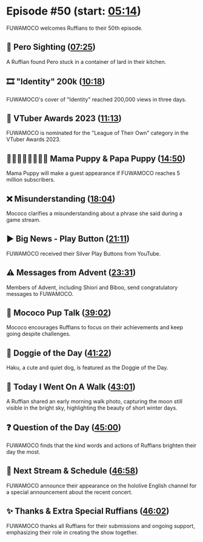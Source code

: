 # Episode #50 (start: [05:14](https://youtu.be/fPFDx54Y1tI?t=05m14s))

FUWAMOCO welcomes Ruffians to their 50th episode.

## 👀 Pero Sighting ([07:25](https://youtu.be/fPFDx54Y1tI?t=07m25s))

A Ruffian found Pero stuck in a container of lard in their kitchen.

## 🎞️ "Identity" 200k ([10:18](https://youtu.be/fPFDx54Y1tI?t=10m18s))

FUWAMOCO's cover of "Identity" reached 200,000 views in three days.

## 🏅 VTuber Awards 2023 ([11:13](https://youtu.be/fPFDx54Y1tI?t=11m13s))

FUWAMOCO is nominated for the "League of Their Own" category in the VTuber Awards 2023.

## 👨🏼‍👩🏼‍👧🏼‍👧🏼 Mama Puppy & Papa Puppy ([14:50](https://youtu.be/fPFDx54Y1tI?t=14m50s))

Mama Puppy will make a guest appearance if FUWAMOCO reaches 5 million subscribers.

## ❌ Misunderstanding ([18:04](https://youtu.be/fPFDx54Y1tI?t=18m04s))

Mococo clarifies a misunderstanding about a phrase she said during a game stream.

## ▶️ Big News - Play Button ([21:11](https://youtu.be/fPFDx54Y1tI?t=21m11s))

FUWAMOCO received their Silver Play Buttons from YouTube.

## ⚠️ Messages from Advent ([23:31](https://youtu.be/fPFDx54Y1tI?t=23m31s))

Members of Advent, including Shiori and Biboo, send congratulatory messages to FUWAMOCO.

## 📣 Mococo Pup Talk ([39:02](https://youtu.be/fPFDx54Y1tI?t=39m02s))

Mococo encourages Ruffians to focus on their achievements and keep going despite challenges.

## 🐶 Doggie of the Day ([41:22](https://youtu.be/fPFDx54Y1tI?t=41m22s))

Haku, a cute and quiet dog, is featured as the Doggie of the Day.

## 🚶 Today I Went On A Walk ([43:01](https://youtu.be/fPFDx54Y1tI?t=43m01s))

A Ruffian shared an early morning walk photo, capturing the moon still visible in the bright sky, highlighting the beauty of short winter days.

## ❓ Question of the Day ([45:00](https://youtu.be/fPFDx54Y1tI?t=45m00s))

FUWAMOCO finds that the kind words and actions of Ruffians brighten their day the most.

## 📅 Next Stream & Schedule ([46:58](https://youtu.be/fPFDx54Y1tI?t=46m58s))

FUWAMOCO announce their appearance on the hololive English channel for a special announcement about the recent concert.

## ✨ Thanks & Extra Special Ruffians ([46:02](https://youtu.be/fPFDx54Y1tI?t=46m02s))

FUWAMOCO thanks all Ruffians for their submissions and ongoing support, emphasizing their role in creating the show together.
